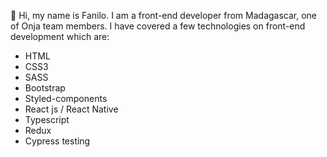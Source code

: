 👋 Hi, my name is Fanilo. I am a front-end developer from Madagascar, one of Onja team members. I have covered a few technologies on front-end development which are:
  - HTML
  - CSS3
  - SASS
  - Bootstrap
  - Styled-components
  - React js / React Native
  - Typescript
  - Redux
  - Cypress testing

<!---
lightme-fan/lightme-fan is a ✨ special ✨ repository because its `README.md` (this file) appears on your GitHub profile.
You can click the Preview link to take a look at your changes.
--->
